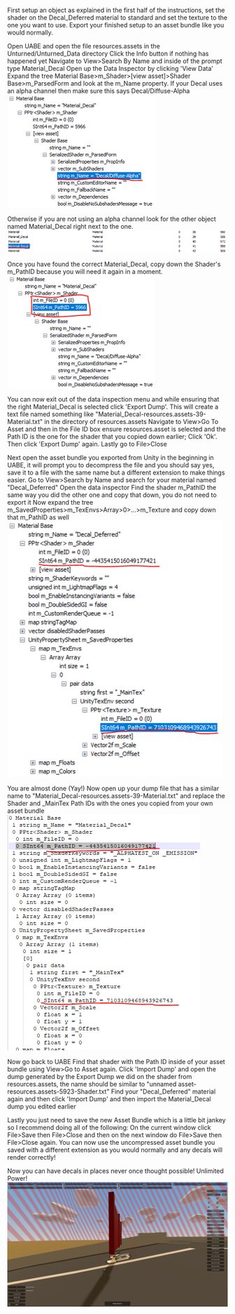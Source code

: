 First setup an object as explained in the first half of the instructions, set the shader on the Decal_Deferred material to standard and set the texture to the one you want to use.
Export your finished setup to an asset bundle like you would normally.

Open UABE and open the file resources.assets in the Unturned/Unturned_Data directory
Click the Info button if nothing has happened yet
Navigate to View>Search By Name and inside of the prompt type Material_Decal
Open up the Data Inspector by clicking 'View Data'
Expand the tree Material Base>m_Shader>[view asset]>Shader Base>m_ParsedForm and look at the m_Name property. If your Decal uses an alpha channel then make sure this says Decal/Diffuse-Alpha
![1](images/1.png)

Otherwise if you are not using an alpha channel look for the other object named Material_Decal right next to the one.
![2](images/2.png)

Once you have found the correct Material_Decal, copy down the Shader's m_PathID because you will need it again in a moment.
![3](images/3.png)

You can now exit out of the data inspection menu and while ensuring that the right Material_Decal is selected click 'Export Dump'. This will create a text file named something like "Material_Decal-resources.assets-39-Material.txt" in the directory of resources.assets
Navigate to View>Go To Asset and then in the File ID box ensure resources.asset is selected and the Path ID is the one for the shader that you copied down earlier; Click 'Ok'.
Then click 'Export Dump' again.
Lastly go to File>Close

Next open the asset bundle you exported from Unity in the beginning in UABE, it will prompt you to decompress the file and you should say yes, save it to a file with the same name but a different extension to make things easier.
Go to View>Search by Name and search for your material named "Decal_Deferred"
Open the data inspector
Find the shader m_PathID the same way you did the other one and copy that down, you do not need to export it
Now expand the tree m_SavedProperties>m_TexEnvs>Array>0>...>m_Texture and copy down that m_PathID as well
![4](images/4.png)

You are almost done (Yay!)
Now open up your dump file that has a similar name to "Material_Decal-resources.assets-39-Material.txt" and replace the Shader and _MainTex Path IDs with the ones you copied from your own asset bundle
![5](images/5.png)

Now go back to UABE
Find that shader with the Path ID inside of your asset bundle using View>Go to Asset again.
Click  'Import Dump' and open the dump generated by the Export Dump we did on the shader from resources.assets, the name should be similar to "unnamed asset-resources.assets-5923-Shader.txt"
Find your "Decal_Deferred" material again and then click 'Import Dump' and then import the Material_Decal dump you edited earlier

Lastly you just need to save the new Asset Bundle which is a little bit jankey so I recommend doing all of the following:
On the current window click File>Save then File>Close and then on the next window do File>Save then File>Close again.
You can now use the uncompressed asset bundle you saved with a different extension as you would normally and any decals will render correctly!

Now you can have decals in places never once thought possible! Unlimited Power!
![6](images/6.png)
